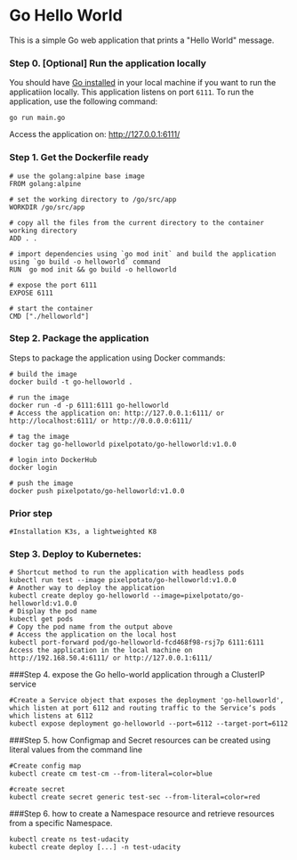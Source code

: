 # Go Hello World

This is a simple Go web application that prints a "Hello World" message.

### Step 0. [Optional] Run the application locally
You should have [Go installed](https://go.dev/doc/install) in your local machine if you want to run the applicatiion locally. This application listens on port `6111`. To run the application, use the following command:
```
go run main.go 
```

Access the application on: http://127.0.0.1:6111/

### Step 1. Get the Dockerfile ready
```
# use the golang:alpine base image
FROM golang:alpine

# set the working directory to /go/src/app
WORKDIR /go/src/app

# copy all the files from the current directory to the container working directory
ADD . .

# import dependencies using `go mod init` and build the application using `go build -o helloworld` command
RUN  go mod init && go build -o helloworld

# expose the port 6111
EXPOSE 6111

# start the container
CMD ["./helloworld"]
```

### Step 2. Package the application
Steps to package the application using Docker commands:

``` 
# build the image
docker build -t go-helloworld .

# run the image
docker run -d -p 6111:6111 go-helloworld
# Access the application on: http://127.0.0.1:6111/ or http://localhost:6111/ or http://0.0.0.0:6111/

# tag the image
docker tag go-helloworld pixelpotato/go-helloworld:v1.0.0

# login into DockerHub
docker login

# push the image
docker push pixelpotato/go-helloworld:v1.0.0
```


### Prior step
```
#Installation K3s, a lightweighted K8
```
### Step 3. Deploy to Kubernetes:
```
# Shortcut method to run the application with headless pods
kubectl run test --image pixelpotato/go-helloworld:v1.0.0
# Another way to deploy the application
kubectl create deploy go-helloworld --image=pixelpotato/go-helloworld:v1.0.0
# Display the pod name
kubectl get pods
# Copy the pod name from the output above
# Access the application on the local host
kubectl port-forward pod/go-helloworld-fcd468f98-rsj7p 6111:6111
Access the application in the local machine on http://192.168.50.4:6111/ or http://127.0.0.1:6111/ 
```




###Step 4. expose the Go hello-world application through a ClusterIP service
```
#Create a Service object that exposes the deployment 'go-helloworld', which listen at port 6112 and routing traffic to the Service‘s pods which listens at 6112
kubectl expose deployment go-helloworld --port=6112 --target-port=6112
```


###Step 5. how Configmap and Secret resources can be created using literal values from the command line
```
#Create config map
kubectl create cm test-cm --from-literal=color=blue

#create secret
kubectl create secret generic test-sec --from-literal=color=red
```

###Step 6. how to create a Namespace resource and retrieve resources from a specific Namespace.
```
kubectl create ns test-udacity
kubectl create deploy [...] -n test-udacity
```

